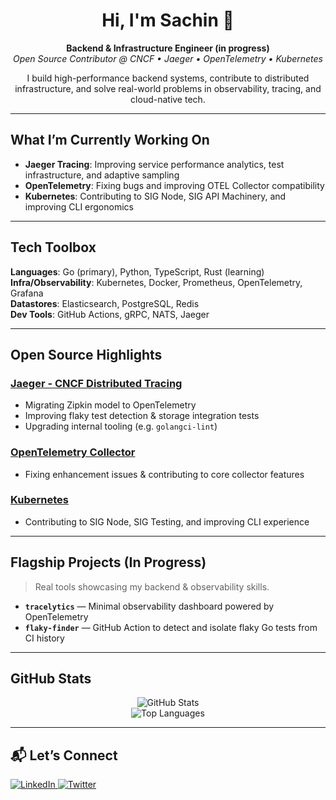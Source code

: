 <h1 align="center">Hi, I'm Sachin 👋</h1>

<p align="center">
  <strong>Backend & Infrastructure Engineer (in progress)</strong><br/>
  <em>Open Source Contributor @ CNCF • Jaeger • OpenTelemetry • Kubernetes</em>
</p>

<p align="center">
  I build high-performance backend systems, contribute to distributed infrastructure, and solve real-world problems in observability, tracing, and cloud-native tech.
</p>

---

##  What I’m Currently Working On

- **Jaeger Tracing**: Improving service performance analytics, test infrastructure, and adaptive sampling  
- **OpenTelemetry**: Fixing bugs and improving OTEL Collector compatibility  
- **Kubernetes**: Contributing to SIG Node, SIG API Machinery, and improving CLI ergonomics  

---

##  Tech Toolbox

**Languages**: Go (primary), Python, TypeScript, Rust (learning)  
**Infra/Observability**: Kubernetes, Docker, Prometheus, OpenTelemetry, Grafana  
**Datastores**: Elasticsearch, PostgreSQL, Redis  
**Dev Tools**: GitHub Actions, gRPC, NATS, Jaeger  

---

##  Open Source Highlights

###  [Jaeger - CNCF Distributed Tracing](https://github.com/jaegertracing/jaeger)
- Migrating Zipkin model to OpenTelemetry  
- Improving flaky test detection & storage integration tests  
- Upgrading internal tooling (e.g. `golangci-lint`)  

###  [OpenTelemetry Collector](https://github.com/open-telemetry/opentelemetry-collector)
- Fixing enhancement issues & contributing to core collector features  

###  [Kubernetes](https://github.com/kubernetes/kubernetes)
- Contributing to SIG Node, SIG Testing, and improving CLI experience  

---

##  Flagship Projects (In Progress)

> Real tools showcasing my backend & observability skills.

- **`tracelytics`** — Minimal observability dashboard powered by OpenTelemetry  
- **`flaky-finder`** — GitHub Action to detect and isolate flaky Go tests from CI history  

---

##  GitHub Stats

<p align="center">
  <img src="https://github-readme-stats.vercel.app/api?username=sachin-680&show_icons=true&theme=default" alt="GitHub Stats" />
  <br/>
  <img src="https://github-readme-stats.vercel.app/api/top-langs/?username=sachin-680&layout=compact&theme=default" alt="Top Languages" />
</p>

---

## 📬 Let’s Connect

<p align="left">
  <a href="https://www.linkedin.com/in/sachinindwar/" target="_blank">
    <img src="https://img.shields.io/badge/LinkedIn-0077B5?logo=linkedin&style=for-the-badge" alt="LinkedIn" />
  </a>
  <a href="https://x.com/_sAchin63" target="_blank">
    <img src="https://img.shields.io/badge/Twitter-1DA1F2?logo=twitter&style=for-the-badge" alt="Twitter" />
  </a>
</p>
